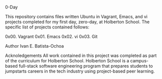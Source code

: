 0-Day

This repository contains files written Ubuntu in Vagrant, Emacs, and vi projects completed for my first day, zero-day, at Holberton School. The specific list of projects contained follows:

0x00. Vagrant
0x01. Emacs
0x02. vi
0x03. Git

Author 
Ivan E. Batista-Ochoa <ibatista>

Acknoledgements 
All work contained in this project was completed as part of the curriculum for Holberton School. Holberton School is a campus-based full-stack software engineering program that prepares students to jumpstarts careers in the tech industry using project-based peer learning.